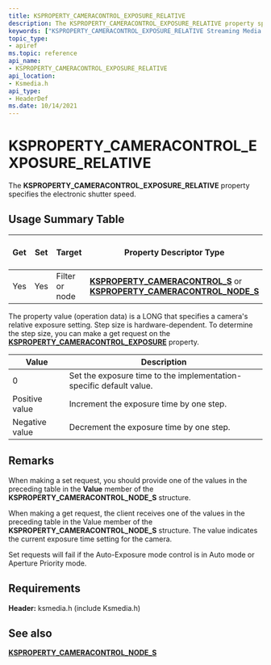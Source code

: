 ```yaml
---
title: KSPROPERTY_CAMERACONTROL_EXPOSURE_RELATIVE
description: The KSPROPERTY_CAMERACONTROL_EXPOSURE_RELATIVE property specifies the electronic shutter speed.
keywords: ["KSPROPERTY_CAMERACONTROL_EXPOSURE_RELATIVE Streaming Media Devices"]
topic_type:
- apiref
ms.topic: reference
api_name:
- KSPROPERTY_CAMERACONTROL_EXPOSURE_RELATIVE
api_location:
- Ksmedia.h
api_type:
- HeaderDef
ms.date: 10/14/2021
---
```


# KSPROPERTY_CAMERACONTROL_EXPOSURE_RELATIVE

The **KSPROPERTY_CAMERACONTROL_EXPOSURE_RELATIVE** property specifies the electronic shutter speed.

## Usage Summary Table

| Get | Set | Target | Property Descriptor Type | Property Value Type |
|--|--|--|--|--|
| Yes | Yes | Filter or node | [**KSPROPERTY_CAMERACONTROL_S**](/windows-hardware/drivers/ddi/ksmedia/ns-ksmedia-ksproperty_cameracontrol_s) or [**KSPROPERTY_CAMERACONTROL_NODE_S**](/windows-hardware/drivers/ddi/ksmedia/ns-ksmedia-ksproperty_cameracontrol_node_s) | LONG |

The property value (operation data) is a LONG that specifies a camera's relative exposure setting. Step size is hardware-dependent. To determine the step size, you can make a get request on the [**KSPROPERTY_CAMERACONTROL_EXPOSURE**](ksproperty-cameracontrol-exposure.md) property.

| Value | Description |
|--|--|
| 0 | Set the exposure time to the implementation-specific default value. |
| Positive value | Increment the exposure time by one step. |
| Negative value | Decrement the exposure time by one step. |

## Remarks

When making a set request, you should provide one of the values in the preceding table in the **Value** member of the **KSPROPERTY_CAMERACONTROL_NODE_S** structure.

When making a get request, the client receives one of the values in the preceding table in the Value member of the **KSPROPERTY_CAMERACONTROL_NODE_S** structure. The value indicates the current exposure time setting for the camera.

Set requests will fail if the Auto-Exposure mode control is in Auto mode or Aperture Priority mode.

## Requirements

**Header:** ksmedia.h (include Ksmedia.h)

## See also

[**KSPROPERTY_CAMERACONTROL_NODE_S**](/windows-hardware/drivers/ddi/ksmedia/ns-ksmedia-ksproperty_cameracontrol_node_s)
